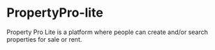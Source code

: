 # PropertyPro-lite
Property Pro Lite is a platform where people can create and/or search properties for sale or rent.
